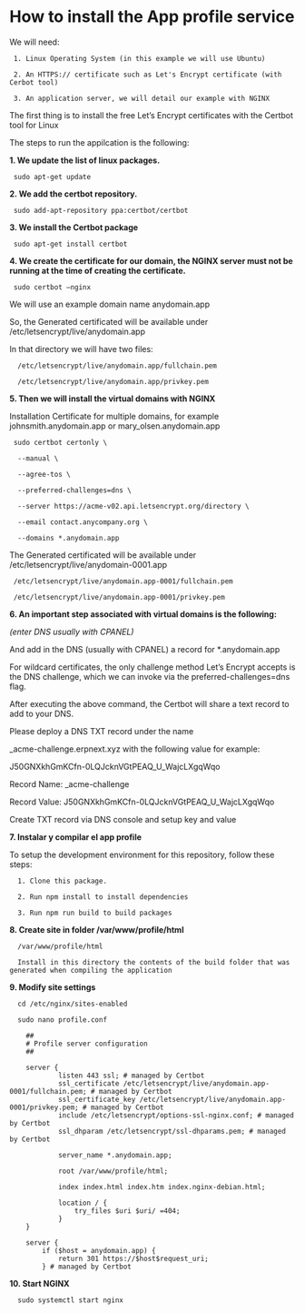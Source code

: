 # How to install the App profile service

We will need:

     1. Linux Operating System (in this example we will use Ubuntu)

     2. An HTTPS:// certificate such as Let's Encrypt certificate (with Cerbot tool)

     3. An application server, we will detail our example with NGINX

The first thing is to install the free Let’s Encrypt certificates with the Certbot tool for Linux

The steps to run the appilcation is the following:

**1. We update the list of linux packages.**

     sudo apt-get update

**2. We add the certbot repository.**

     sudo add-apt-repository ppa:certbot/certbot

**3. We install the Certbot package**

     sudo apt-get install certbot

**4. We create the certificate for our domain, the NGINX server must not be running at the time of creating the certificate.**

     sudo certbot –nginx

We will use an example domain name anydomain.app

So, the Generated certificated will be available under /etc/letsencrypt/live/anydomain.app

In that directory we will have two files:

      /etc/letsencrypt/live/anydomain.app/fullchain.pem

      /etc/letsencrypt/live/anydomain.app/privkey.pem

**5. Then we will install the virtual domains with NGINX**

Installation Certificate for multiple domains, for example johnsmith.anydomain.app or mary_olsen.anydomain.app

     sudo certbot certonly \

      --manual \

      --agree-tos \

      --preferred-challenges=dns \

      --server https://acme-v02.api.letsencrypt.org/directory \

      --email contact.anycompany.org \

      --domains *.anydomain.app

The Generated certificated will be available under /etc/letsencrypt/live/anydomain-0001.app

     /etc/letsencrypt/live/anydomain.app-0001/fullchain.pem

     /etc/letsencrypt/live/anydomain.app-0001/privkey.pem

**6. An important step associated with virtual domains is the following:**

*(enter DNS usually with CPANEL)*

And add in the DNS (usually with CPANEL) a record for *.anydomain.app

For wildcard certificates, the only challenge method Let’s Encrypt accepts is the DNS challenge, which we can invoke via the preferred-challenges=dns flag.

After executing the above command, the Certbot will share a text record to add to your DNS.

Please deploy a DNS TXT record under the name

_acme-challenge.erpnext.xyz with the following value for example:

J50GNXkhGmKCfn-0LQJcknVGtPEAQ_U_WajcLXgqWqo

Record Name: _acme-challenge

Record Value: J50GNXkhGmKCfn-0LQJcknVGtPEAQ_U_WajcLXgqWqo

Create TXT record via DNS console and setup key and value

**7. Instalar y compilar el app profile**

   To setup the development environment for this repository, follow these steps:

      1. Clone this package.

      2. Run npm install to install dependencies

      3. Run npm run build to build packages

**8. Create site in folder /var/www/profile/html**

      /var/www/profile/html

      Install in this directory the contents of the build folder that was generated when compiling the application

**9. Modify site settings**
      
      cd /etc/nginx/sites-enabled
      
      sudo nano profile.conf

        ##
        # Profile server configuration
        ##

        server {
                listen 443 ssl; # managed by Certbot
                ssl_certificate /etc/letsencrypt/live/anydomain.app-0001/fullchain.pem; # managed by Certbot
                ssl_certificate_key /etc/letsencrypt/live/anydomain.app-0001/privkey.pem; # managed by Certbot
                include /etc/letsencrypt/options-ssl-nginx.conf; # managed by Certbot
                ssl_dhparam /etc/letsencrypt/ssl-dhparams.pem; # managed by Certbot

                server_name *.anydomain.app;

                root /var/www/profile/html;

                index index.html index.htm index.nginx-debian.html;

                location / {
                    try_files $uri $uri/ =404;
                }
        }

        server {
            if ($host = anydomain.app) {
                return 301 https://$host$request_uri;
            } # managed by Certbot

**10. Start NGINX**

      sudo systemctl start nginx


